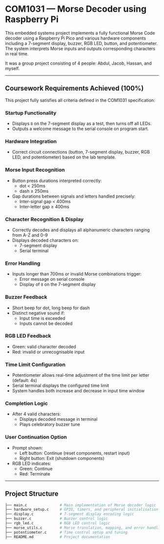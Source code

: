 # COM1031 — Morse Decoder using Raspberry Pi

This embedded systems project implements a fully functional Morse Code decoder using a Raspberry Pi Pico and various hardware components including a 7-segment display, buzzer, RGB LED, button, and potentiometer. The system interprets Morse inputs and outputs corresponding characters in real time.

It was a group project consisting of 4 people: Abdul, Jacob, Hassan, and  myself.

---

## Coursework Requirements Achieved (100%)

This project fully satisfies all criteria defined in the COM1031 specification:

### Startup Functionality
- Displays `8` on the 7-segment display as a test, then turns off all LEDs.
- Outputs a welcome message to the serial console on program start.

### Hardware Integration
- Correct circuit connections (button, 7-segment display, buzzer, RGB LED, and potentiometer) based on the lab template.

### Morse Input Recognition
- Button press durations interpreted correctly:
  - dot < 250ms
  - dash ≥ 250ms
- Gap durations between signals and letters handled precisely:
  - Inter-signal gap < 400ms
  - Inter-letter gap ≥ 400ms

### Character Recognition & Display
- Correctly decodes and displays all alphanumeric characters ranging from A-Z and 0-9
- Displays decoded characters on:
  - 7-segment display
  - Serial terminal

### Error Handling
- Inputs longer than 700ms or invalid Morse combinations trigger:
  - Error message on serial console
  - Display of `8` on the 7-segment display

### Buzzer Feedback
- Short beep for dot, long beep for dash
- Distinct negative sound if:
  - Input time is exceeded
  - Inputs cannot be decoded

### RGB LED Feedback
- Green: valid character decoded
- Red: invalid or unrecognisable input

### Time Limit Configuration
- Potentiometer allows real-time adjustment of the time limit per letter (default: 4s)
- Serial terminal displays the configured time limit
- System handles both increase and decrease in input time window

### Completion Logic
- After 4 valid characters:
  - Displays decoded message in terminal
  - Plays celebratory buzzer tune

### User Continuation Option
- Prompt shown:
  - Left button: Continue (reset components, restart input)
  - Right button: Exit (shutdown components)
- RGB LED indicates:
  - Green: Continue
  - Red: Terminate

---

## Project Structure

```bash
├── main.c               # Main implementation of Morse decoder logic
├── hardware_setup.c     # GPIO, timers, and peripheral initialisation
├── display.c            # 7-segment display encoding logic
├── buzzer.c             # Buzzer control logic
├── rgb_led.c            # RGB LED control logic
├── morse_utils.c        # Morse translation, mapping, and error handling
├── potentiometer.c      # Time control setup and tuning
├── README.md            # Project documentation
